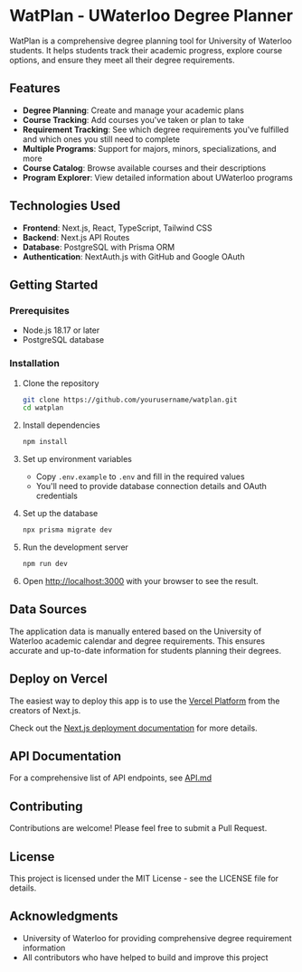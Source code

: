 # WatPlan - UWaterloo Degree Planner

WatPlan is a comprehensive degree planning tool for University of Waterloo students. It helps students track their academic progress, explore course options, and ensure they meet all their degree requirements.

## Features

- **Degree Planning**: Create and manage your academic plans
- **Course Tracking**: Add courses you've taken or plan to take
- **Requirement Tracking**: See which degree requirements you've fulfilled and which ones you still need to complete
- **Multiple Programs**: Support for majors, minors, specializations, and more
- **Course Catalog**: Browse available courses and their descriptions
- **Program Explorer**: View detailed information about UWaterloo programs

## Technologies Used

- **Frontend**: Next.js, React, TypeScript, Tailwind CSS
- **Backend**: Next.js API Routes
- **Database**: PostgreSQL with Prisma ORM
- **Authentication**: NextAuth.js with GitHub and Google OAuth

## Getting Started

### Prerequisites

- Node.js 18.17 or later
- PostgreSQL database

### Installation

1. Clone the repository
   ```bash
   git clone https://github.com/yourusername/watplan.git
   cd watplan
   ```

2. Install dependencies
   ```bash
   npm install
   ```

3. Set up environment variables
   - Copy `.env.example` to `.env` and fill in the required values
   - You'll need to provide database connection details and OAuth credentials

4. Set up the database
   ```bash
   npx prisma migrate dev
   ```

5. Run the development server
   ```bash
   npm run dev
   ```

6. Open [http://localhost:3000](http://localhost:3000) with your browser to see the result.

## Data Sources

The application data is manually entered based on the University of Waterloo academic calendar and degree requirements. This ensures accurate and up-to-date information for students planning their degrees.

## Deploy on Vercel

The easiest way to deploy this app is to use the [Vercel Platform](https://vercel.com/new) from the creators of Next.js.

Check out the [Next.js deployment documentation](https://nextjs.org/docs/app/building-your-application/deploying) for more details.

## API Documentation

For a comprehensive list of API endpoints, see [API.md](API.md)

## Contributing

Contributions are welcome! Please feel free to submit a Pull Request.

## License

This project is licensed under the MIT License - see the LICENSE file for details.

## Acknowledgments

- University of Waterloo for providing comprehensive degree requirement information
- All contributors who have helped to build and improve this project